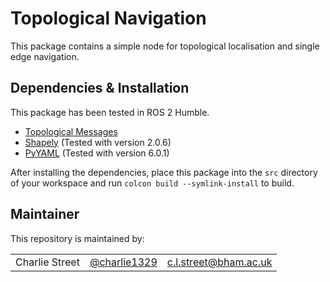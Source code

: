# Topological Navigation

This package contains a simple node for topological localisation and single edge navigation.

## Dependencies & Installation

This package has been tested in ROS 2 Humble.

* [Topological Messages](https://github.com/HyPAIR/topological_msgs)
* [Shapely](https://pypi.org/project/shapely/) (Tested with version 2.0.6)
* [PyYAML](https://pypi.org/project/PyYAML/) (Tested with version 6.0.1)

After installing the dependencies, place this package into the `src` directory of your workspace and run `colcon build --symlink-install` to build.

## Maintainer

This repository is maintained by:

| | | |
|:---:|:---:|:---:|
| Charlie Street | [@charlie1329](https://github.com/charlie1329) |[c.l.street@bham.ac.uk](mailto:c.l.street@bham.ac.uk?subject=[GitHub]%20Topological%20Navigation)|


